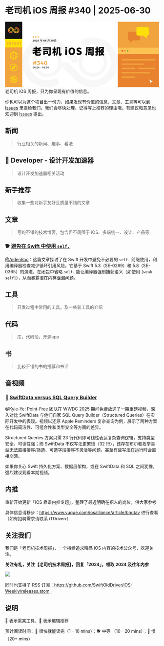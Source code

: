 # 老司机 iOS 周报 #340 | 2025-06-30

![ios-weekly](https://github.com/SwiftOldDriver/iOS-Weekly/blob/master/assets/weekly-header/340.jpg?raw=true)
老司机 iOS 周报，只为你呈现有价值的信息。

你也可以为这个项目出一份力，如果发现有价值的信息、文章、工具等可以到 [Issues](https://github.com/SwiftOldDriver/iOS-Weekly/issues) 里提给我们，我们会尽快处理。记得写上推荐的理由哦。有建议和意见也欢迎到 [Issues](https://github.com/SwiftOldDriver/iOS-Weekly/issues) 提出。

## 新闻

> 行业相关的新闻、趣事、看法

##  Developer - 设计开发加速器

> 设计开发加速器相关活动

## 新手推荐

> 收集一些对新手友好且质量不错的文章

## 文章

> 写的不错的技术博客，包含但不局限于 iOS、多端统一、设计、产品等

### 🐕 [避免在 Swift 中使用 `self.`](https://juejin.cn/post/7508668930896412722)

[@AidenRao](https://weibo.com/AidenRao)：这篇文章探讨了在 Swift 开发中避免不必要的 `self.` 前缀使用，利用编译器检查减少循环引用风险。它基于 Swift 5.3（SE-0269）和 5.8（SE-0365）的演进，在闭包中省略 `self.` 能让编译器强制捕获语义（如使用 `[weak self]`），从而暴露潜在内存泄漏问题。

## 工具

> 开发过程中常用的工具，及一些新工具的介绍

## 代码

> 库，代码段，开源app

## 书

> 比较不错的书的推荐和书评

## 音视频

### 🐢 [SwiftData versus SQL Query Builder]([https://juejin.cn/post/7508668930896412722](https://www.pointfree.co/blog/posts/174-free-episode-swiftdata-versus-sql-query-builder))

[@Kyle-Ye](https://github.com/Kyle-Ye): Point-Free 团队在 WWDC 2025 期间免费放送了一期重磅视频，深入对比 SwiftData 与他们自家 SQL Query Builder（Structured Queries）在实际开发中的表现。视频以还原 Apple Reminders 复杂查询为例，展示了两种方案在代码简洁性、可组合性和类型安全等方面的差异。

Structured Queries 方案只需 23 行代码即可线性表达复杂查询逻辑，支持类型安全、可读性强；而 SwiftData 不仅写法更繁琐（32 行），还存在布尔和枚举类型无法直接排序/筛选、可选字段排序不灵活等问题，甚至有些写法在运行时会直接崩溃。

如果你关心 Swift 持久化方案、数据层架构，或在 SwiftData 和 SQL 之间犹豫，强烈建议观看本期视频。

## 内推

重新开始更新「iOS 靠谱内推专题」，整理了最近明确在招人的岗位，供大家参考

具体信息请移步：https://www.yuque.com/iosalliance/article/bhutav 进行查看（如有招聘需求请联系 iTDriverr）

## 关注我们

我们是「老司机技术周报」，一个持续追求精品 iOS 内容的技术公众号，欢迎关注。

**关注有礼，关注【老司机技术周报】，回复「2024」，领取 2024 及往年内参**

![](https://github.com/SwiftOldDriver/iOS-Weekly/blob/master/assets/qrcode_for_wechat.jpg?raw=true)

同时也支持了 RSS 订阅：https://github.com/SwiftOldDriver/iOS-Weekly/releases.atom 。

## 说明

🚧 表示需某工具，🌟 表示编辑推荐

预计阅读时间：🐎 很快就能读完（1 - 10 mins）；🐕 中等 （10 - 20 mins）；🐢 慢（20+ mins）
